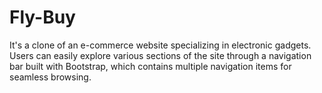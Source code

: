 # Fly-Buy
It's a clone of an e-commerce website specializing in electronic gadgets. Users can easily explore various sections of the site through a navigation bar built with Bootstrap, which contains multiple navigation items for seamless browsing.

